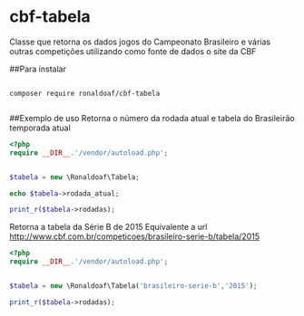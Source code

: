 # cbf-tabela
Classe que retorna os dados jogos do Campeonato Brasileiro e várias outras competições utilizando como fonte de dados o site da CBF


##Para instalar 

```

composer require ronaldoaf/cbf-tabela
 
```


##Exemplo de uso
Retorna o número da rodada atual e tabela do Brasileirão temporada atual
```php
<?php 
require __DIR__.'/vendor/autoload.php';


$tabela = new \Ronaldoaf\Tabela;

echo $tabela->rodada_atual;

print_r($tabela->rodadas);

```


Retorna a tabela da Série B de 2015
Equivalente a url http://www.cbf.com.br/competicoes/brasileiro-serie-b/tabela/2015
```php
<?php 
require __DIR__.'/vendor/autoload.php';


$tabela = new \Ronaldoaf\Tabela('brasileiro-serie-b','2015');

print_r($tabela->rodadas);

```







